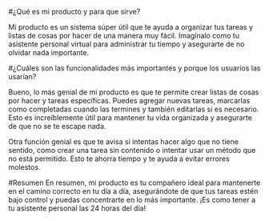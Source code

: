#¿Qué es mi producto y para que sirve?

Mi producto es un sistema súper útil que te ayuda a organizar tus tareas y listas de cosas por hacer de una manera muy fácil. Imagínalo como tu asistente personal virtual para administrar tu tiempo y asegurarte de no olvidar nada importante.

#¿Cuáles son las funcionalidades más importantes y porque los usuarios las usarían?

Bueno, lo más genial de mi producto es que te permite crear listas de cosas por hacer y tareas específicas. Puedes agregar nuevas tareas, marcarlas como completadas cuando las termines y también editarlas si es necesario. Esto es increíblemente útil para mantener tu vida organizada y asegurarte de que no se te escape nada.

Otra función genial es que te avisa si intentas hacer algo que no tiene sentido, como crear una tarea sin contenido o intentar usar un método que no está permitido. Esto te ahorra tiempo y te ayuda a evitar errores molestos.

#Resumen
En resumen, mi producto es tu compañero ideal para mantenerte en el camino correcto en tu día a día, asegurándote de que tus tareas estén bajo control y puedas concentrarte en lo más importante. ¡Es como tener a tu asistente personal las 24 horas del día!
